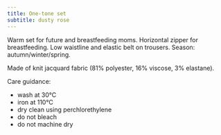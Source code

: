 ```yaml
---
title: One-tone set
subtitle: dusty rose
---
```


Warm set for future and breastfeeding moms. Horizontal zipper for breastfeeding. Low waistline and elastic belt on trousers. Season: autumn/winter/spring.

Made of knit jacquard fabric (81% polyester, 16% viscose, 3% elastane).

Care guidance:

- wash at 30°C
- iron at 110°C
- dry clean using perchlorethylene
- do not bleach
- do not machine dry